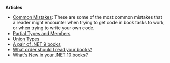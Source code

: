 **Articles**

- [Common Mistakes](common-mistakes.md): These are some of the most common mistakes that a reader might encounter when trying to get code in book tasks to work, or when trying to write your own code.
- [Partial Types and Members](partial-types-and-members.md)
- [Union Types](union-types.md)
- [A pair of .NET 9 books](pair-of-net9-books.md)
- [What order should I read your books?](book-sequence.md)
- [What's New in your .NET 10 books?](whats-new-in-net10-books.md)
